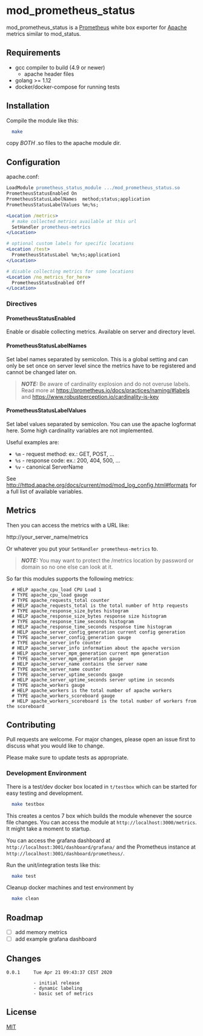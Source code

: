 # mod_prometheus_status

mod_prometheus_status is a [Prometheus](https://prometheus.io/) white box exporter for [Apache](https://httpd.apache.org/) metrics similar to mod_status.

## Requirements

  - gcc compiler to build (4.9 or newer)
    - apache header files
  - golang >= 1.12
  - docker/docker-compose for running tests

## Installation

Compile the module like this:

```bash
  make
```

copy *BOTH* .so files to the apache module dir.

## Configuration

apache.conf:
```apache
LoadModule prometheus_status_module .../mod_prometheus_status.so
PrometheusStatusEnabled On
PrometheusStatusLabelNames  method;status;application
PrometheusStatusLabelValues %m;%s;

<Location /metrics>
  # make collected metrics available at this url
  SetHandler prometheus-metrics
</Location>

# optional custom labels for specific locations
<Location /test>
  PrometheusStatusLabel %m;%s;application1
</Location>

# disable collecting metrics for some locations
<Location /no_metrics_for_here>
  PrometheusStatusEnabled Off
</Location>
```

### Directives

#### PrometheusStatusEnabled
Enable or disable collecting metrics. Available on server and directory level.

#### PrometheusStatusLabelNames
Set label names separated by semicolon. This is a global setting and
can only be set once on server level since the metrics have to be
registered and cannot be changed later on.

> **_NOTE:_** Be aware of cardinality explosion and do not overuse labels.
Read more at https://prometheus.io/docs/practices/naming/#labels and
https://www.robustperception.io/cardinality-is-key

#### PrometheusStatusLabelValues
Set label values separated by semicolon. You can use the apache logformat
here. Some high cardinality variables are not implemented.

Useful examples are:

 - `%m` - request method: ex.: GET, POST, ...
 - `%s` - response code: ex.: 200, 404, 500, ...
 - `%v` - canonical ServerName

See http://httpd.apache.org/docs/current/mod/mod_log_config.html#formats for a
full list of available variables.

## Metrics

Then you can access the metrics with a URL like:

http://your_server_name/metrics

Or whatever you put your `SetHandler prometheus-metrics` to.

> **_NOTE:_** You may want to protect the /metrics location by password or domain so no one else can look at it.


So far this modules supports the following metrics:

```
  # HELP apache_cpu_load CPU Load 1
  # TYPE apache_cpu_load gauge
  # TYPE apache_requests_total counter
  # HELP apache_requests_total is the total number of http requests
  # TYPE apache_response_size_bytes histogram
  # HELP apache_response_size_bytes response size histogram
  # TYPE apache_response_time_seconds histogram
  # HELP apache_response_time_seconds response time histogram
  # HELP apache_server_config_generation current config generation
  # TYPE apache_server_config_generation gauge
  # TYPE apache_server_info counter
  # HELP apache_server_info information about the apache version
  # HELP apache_server_mpm_generation current mpm generation
  # TYPE apache_server_mpm_generation gauge
  # HELP apache_server_name contains the server name
  # TYPE apache_server_name counter
  # TYPE apache_server_uptime_seconds gauge
  # HELP apache_server_uptime_seconds server uptime in seconds
  # TYPE apache_workers gauge
  # HELP apache_workers is the total number of apache workers
  # TYPE apache_workers_scoreboard gauge
  # HELP apache_workers_scoreboard is the total number of workers from the scoreboard
```

## Contributing
Pull requests are welcome. For major changes, please open an issue first to discuss
what you would like to change.

Please make sure to update tests as appropriate.

### Development Environment

There is a test/dev docker box located in `t/testbox` which can be started for
easy testing and development.

```bash
  make testbox
```

This creates a centos 7 box which builds the module whenever the source file changes.
You can access the module at `http://localhost:3000/metrics`. It might take a moment
to startup.

You can access the grafana dashboard at `http://localhost:3001/dashboard/grafana/` and the
Prometheus instance at `http://localhost:3001/dashboard/prometheus/`.

Run the unit/integration tests like this:

```bash
  make test
```

Cleanup docker machines and test environment by

```bash
  make clean
```

## Roadmap

  - [ ] add memory metrics
  - [ ] add example grafana dashboard

## Changes

```
0.0.1     Tue Apr 21 09:43:37 CEST 2020

          - initial release
          - dynamic labeling
          - basic set of metrics
```

## License
[MIT](https://choosealicense.com/licenses/mit/)

